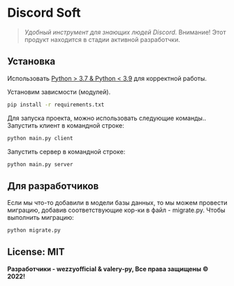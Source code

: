 # Discord Soft

> _Удобный инструмент для знающих людей Discord._
> Внимание! Этот продукт находится в стадии активной разработчки.

## Установка

Использовать [Python > 3.7 & Python < 3.9](https://www.python.org/downloads/release/python-398/) для корректной работы.

Установим зависмости (модулей).
```sh
pip install -r requirements.txt
```

Для запуска проекта, можно использовать следующие команды..
Запустить клиент в командной строке:
```sh
python main.py client
```


Запустить сервер в командной строке:
```sh
python main.py server
```

## Для разработчиков
Если мы что-то добавили в модели базы данных, то мы можем провести миграцию,
добавив соответствующие кор-ки в файл - migrate.py. Чтобы выполнить миграцию:
```sh
python migrate.py
```

## License: MIT
**Разработчики - wezzyofficial & valery-py, Все права защищены © 2022!**